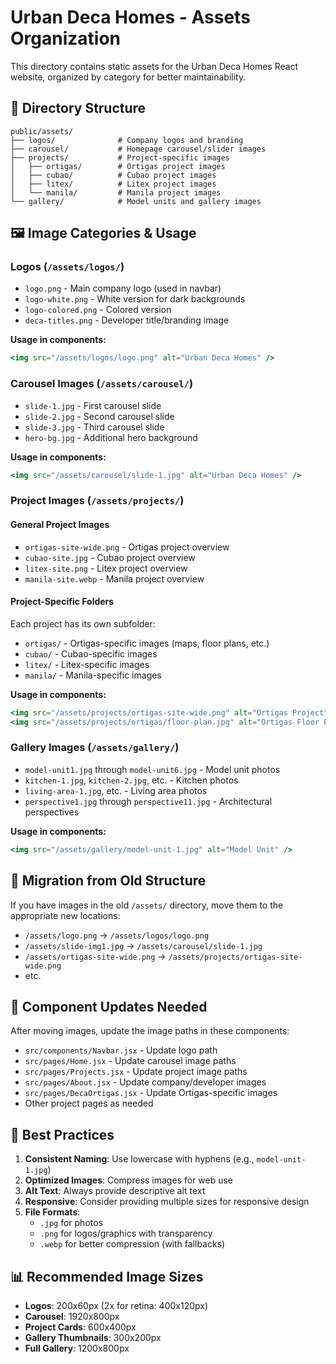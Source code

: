 # Urban Deca Homes - Assets Organization

This directory contains static assets for the Urban Deca Homes React website, organized by category for better maintainability.

## 📁 Directory Structure

```
public/assets/
├── logos/              # Company logos and branding
├── carousel/           # Homepage carousel/slider images
├── projects/           # Project-specific images
│   ├── ortigas/        # Ortigas project images
│   ├── cubao/          # Cubao project images
│   ├── litex/          # Litex project images
│   └── manila/         # Manila project images
└── gallery/            # Model units and gallery images
```

## 🖼️ Image Categories & Usage

### Logos (`/assets/logos/`)

- `logo.png` - Main company logo (used in navbar)
- `logo-white.png` - White version for dark backgrounds
- `logo-colored.png` - Colored version
- `deca-titles.png` - Developer title/branding image

**Usage in components:**

```jsx
<img src="/assets/logos/logo.png" alt="Urban Deca Homes" />
```

### Carousel Images (`/assets/carousel/`)

- `slide-1.jpg` - First carousel slide
- `slide-2.jpg` - Second carousel slide
- `slide-3.jpg` - Third carousel slide
- `hero-bg.jpg` - Additional hero background

**Usage in components:**

```jsx
<img src="/assets/carousel/slide-1.jpg" alt="Urban Deca Homes" />
```

### Project Images (`/assets/projects/`)

#### General Project Images

- `ortigas-site-wide.png` - Ortigas project overview
- `cubao-site.jpg` - Cubao project overview
- `litex-site.png` - Litex project overview
- `manila-site.webp` - Manila project overview

#### Project-Specific Folders

Each project has its own subfolder:

- `ortigas/` - Ortigas-specific images (maps, floor plans, etc.)
- `cubao/` - Cubao-specific images
- `litex/` - Litex-specific images
- `manila/` - Manila-specific images

**Usage in components:**

```jsx
<img src="/assets/projects/ortigas-site-wide.png" alt="Ortigas Project" />
<img src="/assets/projects/ortigas/floor-plan.jpg" alt="Ortigas Floor Plan" />
```

### Gallery Images (`/assets/gallery/`)

- `model-unit1.jpg` through `model-unit6.jpg` - Model unit photos
- `kitchen-1.jpg`, `kitchen-2.jpg`, etc. - Kitchen photos
- `living-area-1.jpg`, etc. - Living area photos
- `perspective1.jpg` through `perspective11.jpg` - Architectural perspectives

**Usage in components:**

```jsx
<img src="/assets/gallery/model-unit-1.jpg" alt="Model Unit" />
```

## 🔧 Migration from Old Structure

If you have images in the old `/assets/` directory, move them to the appropriate new locations:

- `/assets/logo.png` → `/assets/logos/logo.png`
- `/assets/slide-img1.jpg` → `/assets/carousel/slide-1.jpg`
- `/assets/ortigas-site-wide.png` → `/assets/projects/ortigas-site-wide.png`
- etc.

## 📝 Component Updates Needed

After moving images, update the image paths in these components:

- `src/components/Navbar.jsx` - Update logo path
- `src/pages/Home.jsx` - Update carousel image paths
- `src/pages/Projects.jsx` - Update project image paths
- `src/pages/About.jsx` - Update company/developer images
- `src/pages/DecaOrtigas.jsx` - Update Ortigas-specific images
- Other project pages as needed

## 🎯 Best Practices

1. **Consistent Naming**: Use lowercase with hyphens (e.g., `model-unit-1.jpg`)
2. **Optimized Images**: Compress images for web use
3. **Alt Text**: Always provide descriptive alt text
4. **Responsive**: Consider providing multiple sizes for responsive design
5. **File Formats**:
   - `.jpg` for photos
   - `.png` for logos/graphics with transparency
   - `.webp` for better compression (with fallbacks)

## 📊 Recommended Image Sizes

- **Logos**: 200x60px (2x for retina: 400x120px)
- **Carousel**: 1920x800px
- **Project Cards**: 600x400px
- **Gallery Thumbnails**: 300x200px
- **Full Gallery**: 1200x800px
